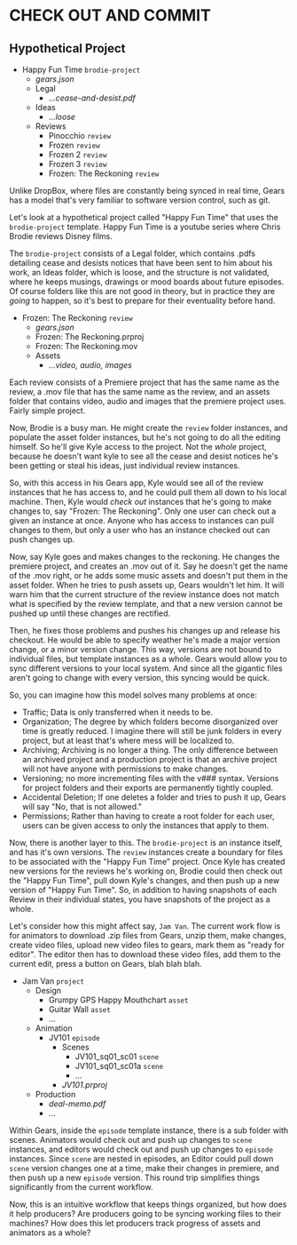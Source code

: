 <!-- @CenterHeader clear skip -->
# CHECK OUT AND COMMIT

<!-- @Section clear -->

## Hypothetical Project

- Happy Fun Time `brodie-project`
    - *gears.json*
    - Legal
        - *...cease-and-desist.pdf*
    - Ideas
        - *...loose*
    - Reviews 
        - Pinocchio `review`
        - Frozen `review`
        - Frozen 2 `review`
        - Frozen 3 `review`
        - Frozen: The Reckoning `review`

<!-- @Prompt -->
Unlike DropBox, where files are constantly being synced in real time, Gears has a model that's very familiar to software version control, such as git.

Let's look at a hypothetical project called "Happy Fun Time" that uses the `brodie-project` template. Happy Fun Time is a youtube series where Chris Brodie reviews Disney films. 

<!-- @Prompt -->
The `brodie-project` consists of a Legal folder, which contains .pdfs detailing cease and desists notices that have been sent to him about his work, an Ideas folder, which is loose, and the structure is not validated, where he keeps musings, drawings or mood boards about future episodes. Of course folders like this are not good in theory, but in practice they are *going* to happen, so it's best to prepare for their eventuality before hand.

<!-- @Section -->

- Frozen: The Reckoning `review`
    - *gears.json*
    - Frozen: The Reckoning.prproj
    - Frozen: The Reckoning.mov
    - Assets 
        - *...video, audio, images*

<!-- @Prompt -->
Each review consists of a Premiere project that has the same name as the review, a .mov file that has the same name as the review, and an assets folder that contains video, audio and images that the premiere project uses. Fairly simple project.

<!-- @Prompt -->
Now, Brodie is a busy man. He might create the `review` folder instances, and populate the asset folder instances, but he's not going to do all the editing himself. So he'll give Kyle access to the project. Not the *whole* project, because he doesn't want kyle to see all the cease and desist notices he's been getting or steal his ideas, just individual review instances.

<!-- @Prompt -->
So, with this access in his Gears app, Kyle would see all of the review instances that he has access to, and he could pull them all down to his local machine. Then, Kyle would *check out* instances that he's going to make changes to, say "Frozen: The Reckoning". Only one user can check out a given an instance at once. Anyone who has access to instances can pull changes to them, but only a user who has an instance checked out can push changes up. 

<!-- @Prompt -->
Now, say Kyle goes and makes changes to the reckoning. He changes the premiere project, and creates an .mov out of it. Say he doesn't get the name of the .mov right, or he adds some music assets and doesn't put them in the asset folder. When he tries to push assets up, Gears wouldn't let him. It will warn him that the current structure of the review instance does not match what is specified by the review template, and that a new version cannot be pushed up until these changes are rectified.

<!-- @Prompt -->
Then, he fixes those problems and pushes his changes up and release his checkout. He would be able to specify weather he's made a major version change, or a minor version change. This way, versions are not bound to individual files, but template instances as a whole. Gears would allow you to sync different versions to your local system. And since all the gigantic files aren't going to change with every version, this syncing would be quick.

<!-- @Prompt -->
So, you can imagine how this model solves many problems at once: 
- Traffic; Data is only transferred when it needs to be.
- Organization; The degree by which folders become disorganized over time is greatly reduced. I imagine there will still be junk folders in every project, but at least that's where mess will be localized to.
- Archiving; Archiving is no longer a thing. The only difference between an archived project and a production project is that an archive project will not have anyone with permissions to make changes.
- Versioning; no more incrementing files with the v### syntax. Versions for project folders and their exports are permanently tightly coupled.
- Accidental Deletion; If one deletes a folder and tries to push it up, Gears will say "No, that is not allowed."
- Permissions; Rather than having to create a root folder for each user, users can be given access to only the instances that apply to them.

<!-- @Prompt -->
Now, there is another layer to this. The `brodie-project` is an instance itself, and has it's own versions. The `review` instances create a boundary for files to be associated with the "Happy Fun Time" project. Once Kyle has created new versions for the reviews he's working on, Brodie could then check out the "Happy Fun Time", pull down Kyle's changes, and then push up a new version of "Happy Fun Time". So, in addition to having snapshots of each Review in their individual states, you have snapshots of the project as a whole.

<!-- @Prompt -->
Let's consider how this might affect say, `Jam Van`. The current work flow is for animators to download .zip files from Gears, unzip them, make changes, create video files, upload new video files to gears, mark them as "ready for editor". The editor then has to download these video files, add them to the current edit, press a button on Gears, blah blah blah. 

<!-- @Section clear -->
- Jam Van `project`
    - Design
        - Grumpy GPS Happy Mouthchart `asset`
        - Guitar Wall `asset`
        - ...
    - Animation
        - JV101 `episode`
            - Scenes 
                - JV101_sq01_sc01 `scene`
                - JV101_sq01_sc01a `scene`
                - ...
            - *JV101.prproj*
    - Production
        - *deal-memo.pdf*
        - ...

<!-- @Prompt -->
Within Gears, inside the `episode` template instance, there is a sub folder with scenes. Animators would check out and push up changes to `scene` instances, and editors would check out and push up changes to `episode` instances. Since `scene` are nested in episodes, an Editor could pull down `scene` version changes one at a time, make their changes in premiere, and then push up a new `episode` version. This round trip simplifies things significantly from the current workflow.

<!-- @Prompt -->
Now, this is an intuitive workflow that keeps things organized, but how does it help producers? Are producers going to be syncing working files to their machines? How does this let producers track progress of assets and animators as a whole?